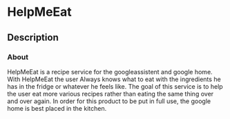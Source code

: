 # HelpMeEat

## Description

### About
HelpMeEat is a recipe service for the googleassistent and google home.
With HelpMeEat the user Always knows what to eat with the ingredients he has in the fridge or whatever he feels like.
The goal of this service is to help the user eat more various recipes rather than eating the same thing over and over again.
In order for this product to be put in full use, the google home is best placed in the kitchen.
